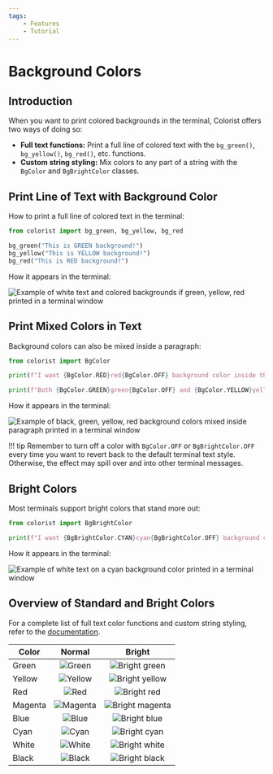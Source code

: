 ```yaml
---
tags:
    - Features
    - Tutorial
---
```


# Background Colors
## Introduction
When you want to print colored backgrounds in the terminal, Colorist offers two ways of doing so:

* **Full text functions:** Print a full line of colored text with the `bg_green()`, `bg_yellow()`, `bg_red()`, etc. functions.
* **Custom string styling:** Mix colors to any part of a string with the `BgColor` and `BgBrightColor` classes.

## Print Line of Text with Background Color
How to print a full line of colored text in the terminal:

```python linenums="1"
from colorist import bg_green, bg_yellow, bg_red

bg_green("This is GREEN background!")
bg_yellow("This is YELLOW background!")
bg_red("This is RED background!")
```

How it appears in the terminal:

![Example of white text and colored backgrounds if green, yellow, red printed in a terminal window](../assets/images/examples/bg_color_full_text_green_yellow_red.png)

## Print Mixed Colors in Text
Background colors can also be mixed inside a paragraph:

```python linenums="1"
from colorist import BgColor

print(f"I want {BgColor.RED}red{BgColor.OFF} background color inside this paragraph")

print(f"Both {BgColor.GREEN}green{BgColor.OFF} and {BgColor.YELLOW}yellow{BgColor.OFF} are nice background colors")
```

How it appears in the terminal:

![Example of black, green, yellow, red background colors mixed inside paragraph printed in a terminal window](../assets/images/examples/bg_color_custom_text_green_yellow_red.png)

!!! tip
    Remember to turn off a color with `BgColor.OFF` or `BgBrightColor.OFF` every time you want to revert back to the default terminal text style. Otherwise, the effect may spill over and into other terminal messages.

## Bright Colors
Most terminals support bright colors that stand more out:

```python linenums="1"
from colorist import BgBrightColor

print(f"I want {BgBrightColor.CYAN}cyan{BgBrightColor.OFF} background color inside this paragraph")
```

How it appears in the terminal:

![Example of white text on a cyan background color printed in a terminal window](../assets/images/examples/bg_bright_color_custom_text_cyan.png)

## Overview of Standard and Bright Colors
For a complete list of full text color functions and custom string styling, refer to the [documentation](../reference/background-colors.md).

| Color | Normal | Bright |
| ----- | :----: | :----: |
| Green | ![Green](../assets/images/colors/green_16x16.png) | ![Bright green](../assets/images/colors/bright_green_16x16.png) |
| Yellow | ![Yellow](../assets/images/colors/yellow_16x16.png) | ![Bright yellow](../assets/images/colors/bright_yellow_16x16.png) |
| Red | ![Red](../assets/images/colors/red_16x16.png) | ![Bright red](../assets/images/colors/bright_red_16x16.png) |
| Magenta | ![Magenta](../assets/images/colors/magenta_16x16.png) | ![Bright magenta](../assets/images/colors/bright_magenta_16x16.png) |
| Blue | ![Blue](../assets/images/colors/blue_16x16.png) | ![Bright blue](../assets/images/colors/bright_blue_16x16.png) |
| Cyan | ![Cyan](../assets/images/colors/cyan_16x16.png) | ![Bright cyan](../assets/images/colors/bright_cyan_16x16.png) |
| White | ![White](../assets/images/colors/white_16x16.png) | ![Bright white](../assets/images/colors/bright_white_16x16.png) |
| Black | ![Black](../assets/images/colors/black_16x16.png) | ![Bright black](../assets/images/colors/bright_black_16x16.png) |
